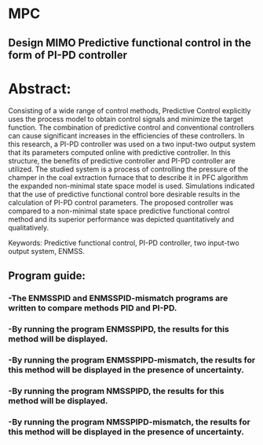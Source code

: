 # MPC
## Design MIMO Predictive functional control in the form of PI-PD controller

# Abstract:

Consisting of a wide range of control methods, Predictive Control explicitly uses the process model to obtain control signals and minimize the target function.
The combination of predictive control and conventional controllers can cause significant increases in the efficiencies of these controllers.
In this research, a PI-PD controller was used on a two input-two output system that its parameters computed online with predictive controller. In this structure, the benefits of predictive controller and PI-PD controller are utilized. The studied system is a process of controlling the pressure of the champer in the coal extraction furnace that to describe it in PFC algorithm the expanded non-minimal state space model is used. 
Simulations indicated that the use of predictive functional control bore desirable results in the calculation of PI-PD control parameters. The proposed controller was compared to a non-minimal state space predictive functional control method and its superior performance was depicted quantitatively and qualitatively.

Keywords: Predictive functional control, PI-PD controller, two input-two output system, ENMSS.



## Program guide:

### -The ENMSSPID and ENMSSPID-mismatch programs are written to compare methods PID and PI-PD.
### -By running the program ENMSSPIPD, the results for this method will be displayed.
### -By running the program ENMSSPIPD-mismatch, the results for this method will be displayed in the presence of uncertainty.
### -By running the program NMSSPIPD, the results for this method will be displayed.
### -By running the program NMSSPIPD-mismatch, the results for this method will be displayed in the presence of uncertainty.


